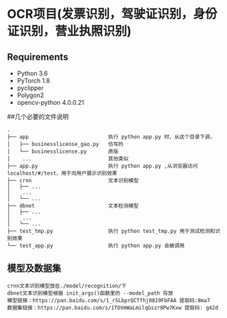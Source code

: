 # OCR项目(发票识别，驾驶证识别，身份证识别，营业执照识别)

## Requirements
* Python 3.6
* PyTorch 1.8
* pyclipper
* Polygon2
* opencv-python 4.0.0.21



##几个必要的文件说明
```
.
├── app                          执行 python app.py 时，从这个目录下调，
│   ├── businesslicense_gao.py   仿写的
│   └── businesslicense.py       原版
│    ...                         其他类似
├── app.py                       执行 python app.py ,从浏览器访问 localhost/#/test，用于向用户展示识别效果
├── crnn                         文本识别模型
│   ├── ...
│    ...
│   └── ...
├── dbnet                        文本检测模型
│   ├── ...
│    ...
│   └── ...
├── test_tmp.py                  执行 python test_tmp.py 用于测试检测和识别效果
└── test_app.py                  执行 python app.py 会被调用

```
## 模型及数据集

```
crnn文本识别模型放在./model/recognition/下
dbnet文本识别模型根据 init_args()函数里的 --model_path 存放
模型链接：https://pan.baidu.com/s/1_rSLbprQCTfhj0819FbFAA 提取码:8ma7
数据集链接：https://pan.baidu.com/s/1TOVmWaLmilqGszr8Pw7Kxw 提取码: g42d
```